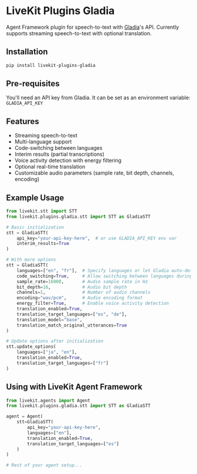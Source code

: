 # LiveKit Plugins Gladia

Agent Framework plugin for speech-to-text with [Gladia](https://gladia.io/)'s API. Currently supports streaming speech-to-text with optional translation.

## Installation

```bash
pip install livekit-plugins-gladia
```

## Pre-requisites

You'll need an API key from Gladia. It can be set as an environment variable: `GLADIA_API_KEY`

## Features

- Streaming speech-to-text
- Multi-language support
- Code-switching between languages
- Interim results (partial transcriptions)
- Voice activity detection with energy filtering
- Optional real-time translation
- Customizable audio parameters (sample rate, bit depth, channels, encoding)

## Example Usage

```python
from livekit.stt import STT
from livekit.plugins.gladia.stt import STT as GladiaSTT

# Basic initialization
stt = GladiaSTT(
    api_key="your-api-key-here",  # or use GLADIA_API_KEY env var
    interim_results=True
)

# With more options
stt = GladiaSTT(
    languages=["en", "fr"],  # Specify languages or let Gladia auto-detect
    code_switching=True,     # Allow switching between languages during recognition
    sample_rate=16000,       # Audio sample rate in Hz
    bit_depth=16,            # Audio bit depth
    channels=1,              # Number of audio channels
    encoding="wav/pcm",      # Audio encoding format
    energy_filter=True,      # Enable voice activity detection
    translation_enabled=True,
    translation_target_languages=["es", "de"],
    translation_model="base",
    translation_match_original_utterances=True
)

# Update options after initialization
stt.update_options(
    languages=["ja", "en"],
    translation_enabled=True,
    translation_target_languages=["fr"]
)
```

## Using with LiveKit Agent Framework

```python
from livekit.agents import Agent
from livekit.plugins.gladia.stt import STT as GladiaSTT

agent = Agent(
    stt=GladiaSTT(
        api_key="your-api-key-here",
        languages=["en"],
        translation_enabled=True,
        translation_target_languages=["es"]
    )
)

# Rest of your agent setup...
```
